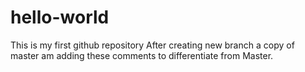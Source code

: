 # hello-world
This is my first github repository
After creating new branch a copy of master am adding these comments to differentiate from Master.
